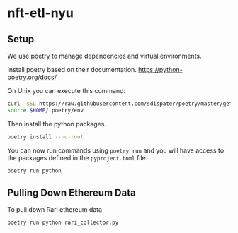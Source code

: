 # nft-etl-nyu

## Setup
We use poetry to manage dependencies and virtual environments.

Install poetry based on their documentation.
https://python-poetry.org/docs/

On Unix you can execute this command:
```bash
curl -sSL https://raw.githubusercontent.com/sdispater/poetry/master/get-poetry.py | python
source $HOME/.poetry/env
```

Then install the python packages.
```bash
poetry install --no-root
```

You can now run commands using `poetry run` and you will have access to the packages defined in the `pyproject.toml` file.
```bash
poetry run python
```

## Pulling Down Ethereum Data
To pull down Rari ethereum data
```bash
poetry run python rari_collector.py
```

